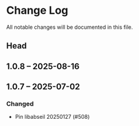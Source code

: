 # Change Log

All notable changes will be documented in this file.

## Head

## 1.0.8 &ndash; 2025-08-16

## 1.0.7 &ndash; 2025-07-02

### Changed

* Pin libabseil 20250127 (#508)
